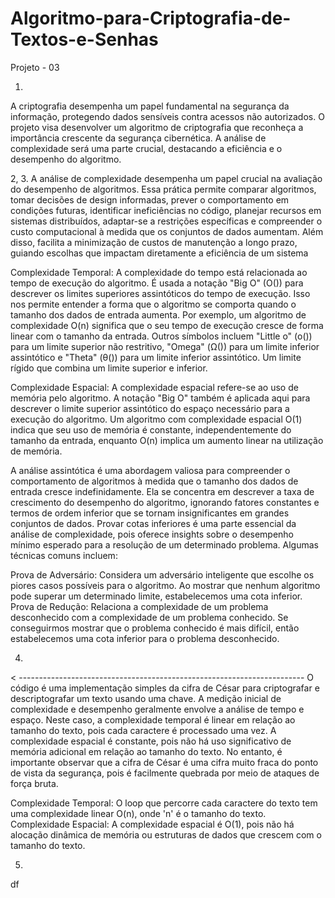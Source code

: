 # Algoritmo-para-Criptografia-de-Textos-e-Senhas
Projeto - 03

1.
A criptografia desempenha um papel fundamental na segurança da informação, protegendo dados sensíveis contra acessos não autorizados. O projeto visa desenvolver um algoritmo de criptografia que reconheça a importância crescente da segurança cibernética. A análise de complexidade será uma parte crucial, destacando a eficiência e o desempenho do algoritmo.

2, 3.
A análise de complexidade desempenha um papel crucial na avaliação do desempenho de algoritmos. Essa prática permite comparar algoritmos, tomar decisões de design informadas, prever o comportamento em condições futuras, identificar ineficiências no código, planejar recursos em sistemas distribuídos, adaptar-se a restrições específicas e compreender o custo computacional à medida que os conjuntos de dados aumentam. Além disso, facilita a minimização de custos de manutenção a longo prazo, guiando escolhas que impactam diretamente a eficiência de um sistema

Complexidade Temporal:
A complexidade do tempo está relacionada ao tempo de execução do algoritmo. É usada a notação "Big O" (O()) para descrever os limites superiores assintóticos do tempo de execução. Isso nos permite entender a forma que o algoritmo se comporta quando o tamanho dos dados de entrada aumenta. Por exemplo, um algoritmo de complexidade O(n) significa que o seu tempo de execução cresce de forma linear com o tamanho da entrada.
Outros símbolos incluem "Little o" (o()) para um limite superior não restritivo, "Omega" (Ω()) para um limite inferior assintótico e "Theta" (θ()) para um limite inferior assintótico. Um limite rígido que combina um limite superior e inferior.

Complexidade Espacial:
A complexidade espacial refere-se ao uso de memória pelo algoritmo. A notação "Big O" também é aplicada aqui para descrever o limite superior assintótico do espaço necessário para a execução do algoritmo. Um algoritmo com complexidade espacial O(1) indica que seu uso de memória é constante, independentemente do tamanho da entrada, enquanto O(n) implica um aumento linear na utilização de memória.


A análise assintótica é uma abordagem valiosa para compreender o comportamento de algoritmos à medida que o tamanho dos dados de entrada cresce indefinidamente. Ela se concentra em descrever a taxa de crescimento do desempenho do algoritmo, ignorando fatores constantes e termos de ordem inferior que se tornam insignificantes em grandes conjuntos de dados.
Provar cotas inferiores é uma parte essencial da análise de complexidade, pois oferece insights sobre o desempenho mínimo esperado para a resolução de um determinado problema. Algumas técnicas comuns incluem:

Prova de Adversário:
Considera um adversário inteligente que escolhe os piores casos possíveis para o algoritmo. Ao mostrar que nenhum algoritmo pode superar um determinado limite, estabelecemos uma cota inferior.
Prova de Redução:
Relaciona a complexidade de um problema desconhecido com a complexidade de um problema conhecido. Se conseguirmos mostrar que o problema conhecido é mais difícil, então estabelecemos uma cota inferior para o problema desconhecido.

4.
< -----------------------------------------------------------------------
O código é uma implementação simples da cifra de César para criptografar e descriptografar um texto usando uma chave. A medição inicial de complexidade e desempenho geralmente envolve a análise de tempo e espaço. Neste caso, a complexidade temporal é linear em relação ao tamanho do texto, pois cada caractere é processado uma vez. A complexidade espacial é constante, pois não há uso significativo de memória adicional em relação ao tamanho do texto. No entanto, é importante observar que a cifra de César é uma cifra muito fraca do ponto de vista da segurança, pois é facilmente quebrada por meio de ataques de força bruta. 

Complexidade Temporal: O loop que percorre cada caractere do texto tem uma complexidade linear O(n), onde 'n' é o tamanho do texto.
Complexidade Espacial: A complexidade espacial é O(1), pois não há alocação dinâmica de memória ou estruturas de dados que crescem com o tamanho do texto.

5.
df

